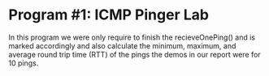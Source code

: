 # Program #1: ICMP Pinger Lab
In this program we were only require to finish the recieveOnePing() and is marked accordingly and also calculate the minimum, maximum, and average round trip time (RTT) of the pings the demos in our report were for 10 pings.
